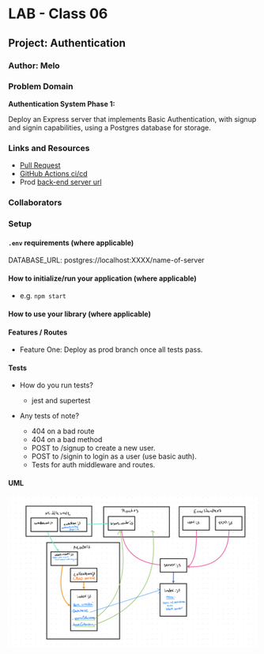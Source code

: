 # LAB - Class 06

## Project: Authentication

### Author: Melo

### Problem Domain

**Authentication System Phase 1:**  

Deploy an Express server that implements Basic Authentication, with signup and signin capabilities, using a Postgres database for storage.

### Links and Resources

- [Pull Request](https://github.com/MelodicXP/basic-auth/pull/2)
- [GitHub Actions ci/cd](https://github.com/MelodicXP/basic-auth/actions)
- Prod [back-end server url](https://basic-auth-vw0p.onrender.com)

### Collaborators

### Setup

#### `.env` requirements (where applicable)

DATABASE_URL: postgres://localhost:XXXX/name-of-server

#### How to initialize/run your application (where applicable)

- e.g. `npm start`

#### How to use your library (where applicable)

#### Features / Routes

- Feature One: Deploy as prod branch once all tests pass.

#### Tests

- How do you run tests?
  - jest and supertest

- Any tests of note?
  - 404 on a bad route
  - 404 on a bad method
  - POST to /signup to create a new user.
  - POST to /signin to login as a user (use basic auth).
  - Tests for auth middleware and routes.

#### UML

![Lab-02-UML](./assets/Lab06UML.png)
